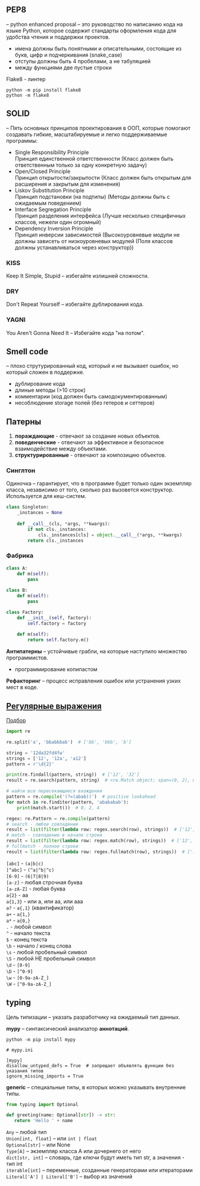 ## PEP8

– python enhanced proposal – это руководство по написанию кода на языке Python,
которое содержит стандарты оформления кода для удобства чтения и поддержки проектов.

* имена должны быть понятными и описательными, состоящие из букв, цифр и подчеркивания (snake_case)
* отступы должны быть 4 пробелами, а не табуляцией
* между функциями две пустые строки

Flake8 - линтер

```shell
python -m pip install flake8
python -m flake8
```

## SOLID

– Пять основных принципов проектирования в ООП, которые помогают создавать гибкие, масштабируемые и легко поддерживаемые программы:

* Single Responsibility Principle \
    Принцип единственной ответственности (Класс должен быть ответственным только за одну конкретную задачу)
* Open/Closed Principle \
    Принцип открытости/закрытости (Класс должен быть открытым для расширения и закрытым для изменения)
* Liskov Substitution Principle \
    Принцип подстановки (на подтипы) (Методы должны быть с ожидаемым поведением)
* Interface Segregation Principle \
    Принцип разделения интерфейса (Лучше несколько специфичных классов, нежели один огромный)
* Dependency Inversion Principle \
    Принцип инверсии зависимостей (Высокоуровневые модули не должны зависеть от низкоуровневых модулей (Поля классов должны устанавливаться через конструктор))

### KISS

Keep It Simple, Stupid – избегайте излишней сложности.

### DRY

Don't Repeat Yourself –  избегайте дублирования кода.

### YAGNI

You Aren't Gonna Need It – Избегайте кода "на потом".


## Smell code

– плохо струтурированный код, который и не вызывает ошибок, но который сложен в поддержке.

* дублирование кода
* длиные методы (>10 строк)
* комментарии (код должен быть самодокументированным)
* несоблюдение storage полей (без гетеров и сеттеров)

## Патерны

1. **пораждающие** - отвечают за создание новых объектов.
2. **поведенческие** - отвечают за эффективное и безопасное взаимодействие между объектами.
3. **структурированные** - отвечают за композицию объектов.

### Синглтон

Одиночка – гарантирует, что в программе будет только один экземпляр класса, независимо от того, сколько раз вызовется конструктор.\
Используется для кеш-систем.

```python
class Singleton:
    _instances = None
    
    def __call__(cls, *args, **kwargs):
        if not cls._instances:
            cls._instances[cls] = object.__call__(*args, **kwargs)
        return cls._instances
```

### Фабрика

```python
class A:
    def m(self):
        pass
        
class B:
    def m(self):
        pass

class Factory:
    def __init__(self, factory):
        self.factory = factory
    
    def m(self):
        return self.factory.m()
```

**Антипатерны** – устойчивые грабли, на которые наступило множество программистов.

* программирование копипастом

**Рефакторинг** – процесс исправления ошибок или устранения узких мест в коде.


## [Регулярные выражения](https://cheatography.com/davechild/cheat-sheets/regular-expressions/)

[Подбор](https://regex101.com/)

```python
import re

re.split('a', 'bbabbbab')  # ['bb', 'bbb', 'b']

string = '12da32fd4fw'
strings = ['12', '12a', 'a12']
pattern = r'\d{2}'

print(re.findall(pattern, string))  # ['12', '32']
result = re.search(pattern, string)  # <re.Match object; span=(0, 2), match='12'> 

# найти все пересекающиеся вхождения
pattern = re.compile('(?=(abab))')  # positive lookahead 
for match in re.finditer(pattern, 'abababab'):
    print(match.start())  # 0, 2, 4

regex: re.Pattern = re.compile(pattern)
# search - любое совпадение
result = list(filter(lambda row: regex.search(row), strings))  # ['12', '12a', 'a12']
# match - совпадение в начале строки
result = list(filter(lambda row: regex.match(row), strings))  # ['12', '12a']
# fullmatch - полное строки
result = list(filter(lambda row: regex.fullmatch(row), strings))  # ['12']
```

`[abc]` - `(a|b|c)`\
`[^abc]` - `(^a|^b|^c)`\
`[6-9]` - `(6|7|8|9)`\
`[a-z]` - любая строчная буква\
`[a-zA-Z]` - любая буква\
`a{2}` - aa\
`a{1,3}` - или a, или aa, или aaa\
`a?` - `a{,1}` (квантификатор)\
`a+` - `a{1,}`\
`a*` - `a{0,}`\
`.` - любой символ\
`^` - начало текста\
`$` - конец текста\
`\b` - начало / конец слова\
`\s` - любой пробельный символ\
`\S` - любой НЕ пробельный символ\
`\d` - `[0-9]`\
`\D` - `[^0-9]`\
`\w` - `[0-9a-zA-Z_]`\
`\W` - `[^0-9a-zA-Z_]`


## typing

Цель типизации – указать разработчику на ожидаемый тип данных.

**mypy** – синтаксический анализатор **аннотаций**.

```shell
python -m pip install mypy
```

```
# mypy.ini

[mypy]
disallow_untyped_defs = True  # запрещает объявлять функции без указания типов
ignore_missing_imports = True
```

**generic** – специальные типы, в которых можно указывать внутренние типы.

```python
from typing import Optional

def greeting(name: Optional[str]) -> str:
   return 'Hello ' + name
```

`Any` – любой тип\
`Union[int, float]` – или `int | float`\
`Optional[str]` – или None\
`Type[A]` – экземпляр класса A или дочернего от него\
`dict[str, int]` – словарь, где ключи будут иметь тип str, а значения - тип int\
`iterable[int]` – переменные, созданные генераторами или итераторами\
`Literal['A'] | Literal['B']` – выбор из значений
